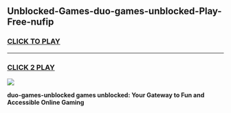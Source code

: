 
## Unblocked-Games-duo-games-unblocked-Play-Free-nufip
<h3>
<a href="https://premium76.site?title=duo-games-unblocked&ref=20A">CLICK TO PLAY</a></h3>
<hr>

<h3>
<a href="https://premium76.site?title=duo-games-unblocked&ref=20A">CLICK 2 PLAY</a>
  
</h3>

<a href="https://premium76.site?title=duo-games-unblocked&ref=20A"><img src="https://clearcache.store/games.png"></a>


**duo-games-unblocked games unblocked: Your Gateway to Fun and Accessible Online Gaming**
